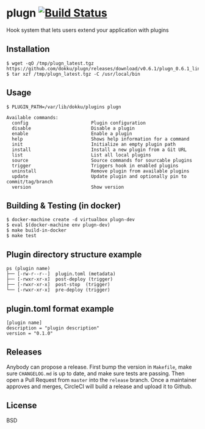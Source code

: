 # plugn [![Build Status](https://img.shields.io/circleci/project/dokku/plugn/master.svg?style=flat-square "Build Status")](https://circleci.com/gh/dokku/plugn/tree/master)

Hook system that lets users extend your application with plugins

## Installation
```
$ wget -qO /tmp/plugn_latest.tgz https://github.com/dokku/plugn/releases/download/v0.6.1/plugn_0.6.1_linux_amd64.tgz
$ tar xzf /tmp/plugn_latest.tgz -C /usr/local/bin
```

## Usage
```
$ PLUGIN_PATH=/var/lib/dokku/plugins plugn

Available commands:
  config                       Plugin configuration
  disable                      Disable a plugin
  enable                       Enable a plugin
  help                         Shows help information for a command
  init                         Initialize an empty plugin path
  install                      Install a new plugin from a Git URL
  list                         List all local plugins
  source                       Source commands for sourcable plugins
  trigger                      Triggers hook in enabled plugins
  uninstall                    Remove plugin from available plugins
  update                       Update plugin and optionally pin to commit/tag/branch
  version                      Show version
```

## Building & Testing (in docker)
```
$ docker-machine create -d virtualbox plugn-dev
$ eval $(docker-machine env plugn-dev)
$ make build-in-docker
$ make test
```

## Plugin directory structure example
```
ps (plugin name)
├── [-rw-r--r--]  plugin.toml (metadata)
├── [-rwxr-xr-x]  post-deploy (trigger)
├── [-rwxr-xr-x]  post-stop  (trigger)
└── [-rwxr-xr-x]  pre-deploy (trigger)
```

## plugin.toml format example
```
[plugin name]
description = "plugin description"
version = "0.1.0"
```

## Releases

Anybody can propose a release. First bump the version in `Makefile`, make sure `CHANGELOG.md` is up to date, and make sure tests are passing. Then open a Pull Request from `master` into the `release` branch. Once a maintainer approves and merges, CircleCI will build a release and upload it to Github.

## License

BSD
